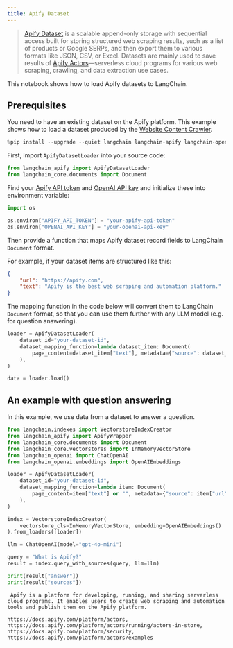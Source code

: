 ```yaml
---
title: Apify Dataset
---
```


>[Apify Dataset](https://docs.apify.com/platform/storage/dataset) is a scalable append-only storage with sequential access built for storing structured web scraping results, such as a list of products or Google SERPs, and then export them to various formats like JSON, CSV, or Excel. Datasets are mainly used to save results of [Apify Actors](https://apify.com/store)—serverless cloud programs for various web scraping, crawling, and data extraction use cases.

This notebook shows how to load Apify datasets to LangChain.

## Prerequisites

You need to have an existing dataset on the Apify platform. This example shows how to load a dataset produced by the [Website Content Crawler](https://apify.com/apify/website-content-crawler).

```python
%pip install --upgrade --quiet langchain langchain-apify langchain-openai
```

First, import `ApifyDatasetLoader` into your source code:

```python
from langchain_apify import ApifyDatasetLoader
from langchain_core.documents import Document
```

Find your [Apify API token](https://console.apify.com/account/integrations) and [OpenAI API key](https://platform.openai.com/account/api-keys) and initialize these into environment variable:

```python
import os

os.environ["APIFY_API_TOKEN"] = "your-apify-api-token"
os.environ["OPENAI_API_KEY"] = "your-openai-api-key"
```

Then provide a function that maps Apify dataset record fields to LangChain `Document` format.

For example, if your dataset items are structured like this:

```json
{
    "url": "https://apify.com",
    "text": "Apify is the best web scraping and automation platform."
}
```

The mapping function in the code below will convert them to LangChain `Document` format, so that you can use them further with any LLM model (e.g. for question answering).

```python
loader = ApifyDatasetLoader(
    dataset_id="your-dataset-id",
    dataset_mapping_function=lambda dataset_item: Document(
        page_content=dataset_item["text"], metadata={"source": dataset_item["url"]}
    ),
)
```

```python
data = loader.load()
```

## An example with question answering

In this example, we use data from a dataset to answer a question.

```python
from langchain.indexes import VectorstoreIndexCreator
from langchain_apify import ApifyWrapper
from langchain_core.documents import Document
from langchain_core.vectorstores import InMemoryVectorStore
from langchain_openai import ChatOpenAI
from langchain_openai.embeddings import OpenAIEmbeddings
```

```python
loader = ApifyDatasetLoader(
    dataset_id="your-dataset-id",
    dataset_mapping_function=lambda item: Document(
        page_content=item["text"] or "", metadata={"source": item["url"]}
    ),
)
```

```python
index = VectorstoreIndexCreator(
    vectorstore_cls=InMemoryVectorStore, embedding=OpenAIEmbeddings()
).from_loaders([loader])
```

```python
llm = ChatOpenAI(model="gpt-4o-mini")
```

```python
query = "What is Apify?"
result = index.query_with_sources(query, llm=llm)
```

```python
print(result["answer"])
print(result["sources"])
```

```output
 Apify is a platform for developing, running, and sharing serverless cloud programs. It enables users to create web scraping and automation tools and publish them on the Apify platform.

https://docs.apify.com/platform/actors, https://docs.apify.com/platform/actors/running/actors-in-store, https://docs.apify.com/platform/security, https://docs.apify.com/platform/actors/examples
```
